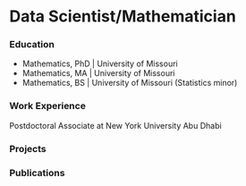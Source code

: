 # Data Scientist/Mathematician


### Education
- Mathematics, PhD | University of Missouri
- Mathematics, MA    | University of Missouri
- Mathematics, BS    | University of Missouri
(Statistics minor)   
### Work Experience
Postdoctoral Associate at New York University Abu Dhabi

### Projects

### Publications
